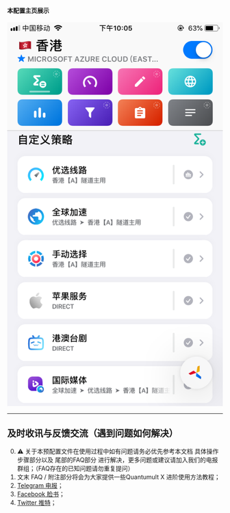 #### 本配置主页展示
![主页介绍][1]
***

## 及时收讯与反馈交流（遇到问题如何解决）
0. ⚠️ 关于本预配置文件在使用过程中如有问题请务必优先参考本文档 具体操作 步骤部分以及 尾部的FAQ部分 进行解决，更多问题或建议请加入我们的电报群组；（FAQ存在的已知问题请勿重复提问）
1. 文末 FAQ / 附注部分将会为大家提供一些Quantumult X 进阶使用方法教程；
2. [Telegram 电报](https://t.me/dishao123)；
3. [Facebook 脸书](https://www.facebook.com/profile.php?id=100080808605363)；
4. [Twitter 推特](https://twitter.com/dishaowork)；









[1]:/img/主页介绍.png "主页介绍"
[2]:/img/网络活动介绍.png "活动介绍"
[3]:/img/日志介绍.png "日志介绍"

